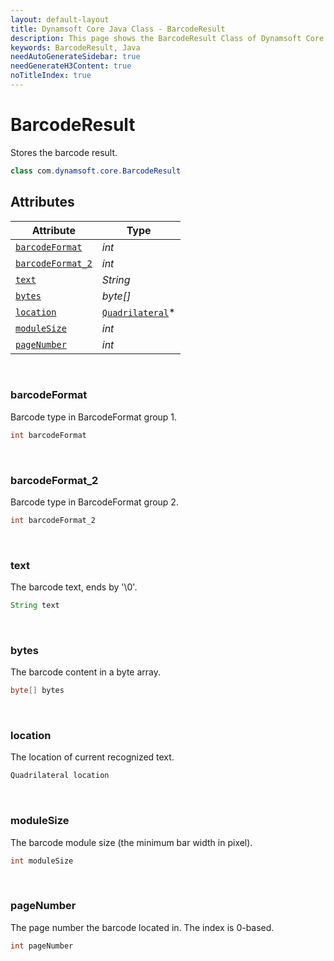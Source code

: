 ```yaml
---
layout: default-layout
title: Dynamsoft Core Java Class - BarcodeResult
description: This page shows the BarcodeResult Class of Dynamsoft Core for Java Language.
keywords: BarcodeResult, Java
needAutoGenerateSidebar: true
needGenerateH3Content: true
noTitleIndex: true
---
```



# BarcodeResult
Stores the barcode result.

```java
class com.dynamsoft.core.BarcodeResult
```

## Attributes
  
| Attribute | Type |
|---------- | ---- |
| [`barcodeFormat`](#barcodeformat) | *int* |
| [`barcodeFormat_2`](#barcodeformat_2) | *int* |
| [`text`](#text) | *String* |
| [`bytes`](#bytes) | *byte[]* |
| [`location`](#location) | [`Quadrilateral`](quadrilateral.md)\* |
| [`moduleSize`](#modulesize) | *int* |
| [`pageNumber`](#pagenumber) | *int* |


&nbsp;

### barcodeFormat
Barcode type in BarcodeFormat group 1.

```java
int barcodeFormat
```

&nbsp;

### barcodeFormat_2
Barcode type in BarcodeFormat group 2.

```java
int barcodeFormat_2
```

&nbsp;

### text
The barcode text, ends by '\0'.

```java
String text
```

&nbsp;

### bytes
The barcode content in a byte array.

```java
byte[] bytes
```

&nbsp;

### location
The location of current recognized text.

```java
Quadrilateral location
```

&nbsp;

### moduleSize
The barcode module size (the minimum bar width in pixel).

```java
int moduleSize
```

&nbsp;

### pageNumber
The page number the barcode located in. The index is 0-based.

```java
int pageNumber
```